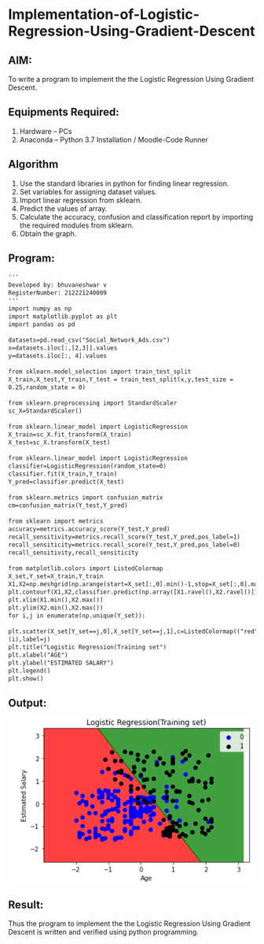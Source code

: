 # Implementation-of-Logistic-Regression-Using-Gradient-Descent

## AIM:
To write a program to implement the the Logistic Regression Using Gradient Descent.

## Equipments Required:
1. Hardware – PCs
2. Anaconda – Python 3.7 Installation / Moodle-Code Runner

## Algorithm
1. Use the standard libraries in python for finding linear regression.
2. Set variables for assigning dataset values.
3. Import linear regression from sklearn.
4. Predict the values of array.
5. Calculate the accuracy, confusion and classification report by importing the required modules from sklearn.
6. Obtain the graph.


## Program:
```
'''
Developed by: bhuvaneshwar v
RegisterNumber: 212221240009
'''
import numpy as np
import matplotlib.pyplot as plt
import pandas as pd

datasets=pd.read_csv("Social_Network_Ads.csv")
x=datasets.iloc[:,[2,3]].values
y=datasets.iloc[:, 4].values

from sklearn.model_selection import train_test_split
X_train,X_test,Y_train,Y_test = train_test_split(x,y,test_size = 0.25,random_state = 0)

from sklearn.preprocessing import StandardScaler
sc_X=StandardScaler()

from sklearn.linear_model import LogisticRegression
X_train=sc_X.fit_transform(X_train)
X_test=sc_X.transform(X_test)

from sklearn.linear_model import LogisticRegression
classifier=LogisticRegression(random_state=0)
classifier.fit(X_train,Y_train)
Y_pred=classifier.predict(X_test)

from sklearn.metrics import confusion_matrix
cm=confusion_matrix(Y_test,Y_pred)

from sklearn import metrics
accuracy=metrics.accuracy_score(Y_test,Y_pred)
recall_sensitivity=metrics.recall_score(Y_test,Y_pred,pos_label=1)
recall_sensiticity=metrics.recall_score(Y_test,Y_pred,pos_label=0)
recall_sensitivity,recall_sensiticity

from matplotlib.colors import ListedColormap
X_set,Y_set=X_train,Y_train
X1,X2=np.meshgrid(np.arange(start=X_set[:,0].min()-1,stop=X_set[:,0].max()+1,step=0.01),np.arange(start=X_set[:,1].min()-1,stop=X_set[:,1].max()+1,step=0.01))
plt.contourf(X1,X2,classifier.predict(np.array([X1.ravel(),X2.ravel()]).T).reshape(X1.shape),alpha=0.75,cmap=ListedColormap(("red","green")))
plt.xlim(X1.min(),X2.max())
plt.ylim(X2.min(),X2.max())
for i,j in enumerate(np.unique(Y_set)):
  plt.scatter(X_set[Y_set==j,0],X_set[Y_set==j,1],c=ListedColormap(("red","green"))(i),label=j)
plt.title("Logistic Regression(Training set")
plt.xlabel("AGE")
plt.ylabel("ESTIMATED SALARY")
plt.legend()
plt.show()
```

## Output:
![logistic regression using gradient descent](s1.png)


## Result:
Thus the program to implement the the Logistic Regression Using Gradient Descent is written and verified using python programming.
